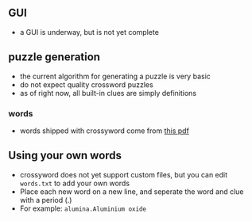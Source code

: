## GUI
- a GUI is underway, but is not yet complete

## puzzle generation
- the current algorithm for generating a puzzle is very basic
- do not expect quality crossword puzzles
- as of right now, all built-in clues are simply definitions

### words
- words shipped with crossyword come from [this pdf](https://corporate.lowes.com/sites/lowes-corp/files/2020-01/manhattan_prep_1000_gre_words_.pdf)
## Using your own words
- crossyword does not yet support custom files, but you can edit `words.txt` to add your own words
- Place each new word on a new line, and seperate the word and clue with a period (.)
- For example: `alumina.Aluminium oxide`    
